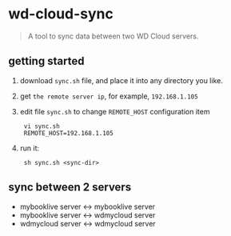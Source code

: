 # wd-cloud-sync

> A tool to sync data between two WD Cloud servers.


## getting started

1. download `sync.sh` file, and place it into any directory you like.
2. get `the remote server ip`, for example, `192.168.1.105`
3. edit file `sync.sh` to change `REMOTE_HOST` configuration item
    
        vi sync.sh
        REMOTE_HOST=192.168.1.105

4. run it: 

        sh sync.sh <sync-dir>


## sync between 2 servers

* mybooklive server <-> mybooklive server
* mybooklive server <-> wdmycloud server
* wdmycloud server <-> wdmycloud server


